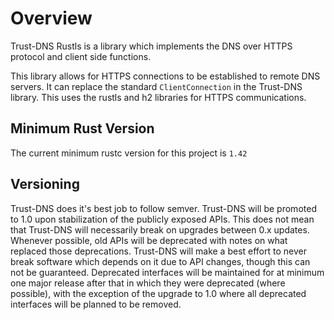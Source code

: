 # Overview

Trust-DNS Rustls is a library which implements the DNS over HTTPS protocol and client side functions.

This library allows for HTTPS connections to be established to remote DNS servers. It can replace the standard `ClientConnection` in the Trust-DNS library. This uses the rustls and h2 libraries for HTTPS communications.

## Minimum Rust Version

The current minimum rustc version for this project is `1.42`

## Versioning

Trust-DNS does it's best job to follow semver. Trust-DNS will be promoted to 1.0 upon stabilization of the publicly exposed APIs. This does not mean that Trust-DNS will necessarily break on upgrades between 0.x updates. Whenever possible, old APIs will be deprecated with notes on what replaced those deprecations. Trust-DNS will make a best effort to never break software which depends on it due to API changes, though this can not be guaranteed. Deprecated interfaces will be maintained for at minimum one major release after that in which they were deprecated (where possible), with the exception of the upgrade to 1.0 where all deprecated interfaces will be planned to be removed.